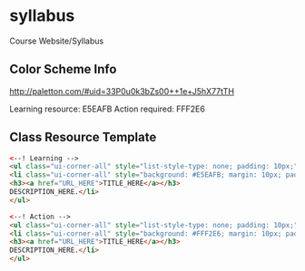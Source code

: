 syllabus
========

Course Website/Syllabus

Color Scheme Info
-----------------
http://paletton.com/#uid=33P0u0k3bZs00++1e+J5hX77tTH

Learning resource: E5EAFB
Action required: FFF2E6

Class Resource Template
-----------------------
```HTML
<--! Learning -->
<ul class="ui-corner-all" style="list-style-type: none; padding: 10px;">
<li class="ui-corner-all" style="background: #E5EAFB; margin: 10px; padding: 0px 10px 5px 10px;">
<h3><a href="URL_HERE">TITLE_HERE</a></h3>
DESCRIPTION_HERE.</li>
</ul>

<--! Action -->
<ul class="ui-corner-all" style="list-style-type: none; padding: 10px;">
<li class="ui-corner-all" style="background: #FFF2E6; margin: 10px; padding: 0px 10px 5px 10px;">
<h3><a href="URL_HERE">TITLE_HERE</a></h3>
DESCRIPTION_HERE.</li>
</ul>
```

